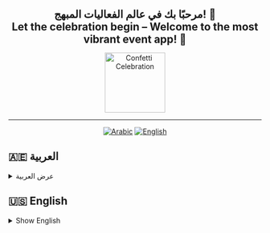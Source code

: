 <p align="center">
  <b><span style="font-size:1.5em;">مرحبًا بك في عالم الفعاليات المبهج! 🎉<br/>Let the celebration begin – Welcome to the most vibrant event app! 🎉</span></b>
</p>

<p align="center">
  <img src="https://media4.giphy.com/media/v1.Y2lkPTc5MGI3NjExYTczbWlpM2RhbGs4aDBzbWk4aWk5c3JtMHQ0N3JsZm12a3I0MjRvZiZlcD12MV9pbnRlcm5hbF9naWZfYnlfaWQmY3Q9Zw/5jT0jaNDsM6Ik7X9yq/giphy.gif" alt="Confetti Celebration" width="120"/>
</p>

---
<!-- Language Tabs -->
<p align="center">
  <a href="#arabic"><img src="https://img.shields.io/badge/العربية-🇦🇪-green?style=for-the-badge" alt="Arabic"></a>
  <a href="#english"><img src="https://img.shields.io/badge/English-🇺🇸-blue?style=for-the-badge" alt="English"></a>
</p>

<!-- Arabic Section -->
<h2 id="arabic">🇦🇪 العربية</h2>
<details>
<summary>عرض العربية</summary>

# 🎉 إيفينت كونكت

مرحبًا بك في **إيفينت كونكت** – رفيقك المثالي للفعاليات! سواء كنت من عشاق الفعاليات وتبحث عن أحدث الأحداث من حولك، أو منظمًا شغوفًا مستعدًا لجمع الناس، تم تصميم إيفينت كونكت ليجعل كل لحظة مميزة.

---

## ✨ ما هو إيفينت كونكت؟
إيفينت كونكت هو تطبيق حديث مبني بفلاتر يربط بين الباحثين عن الفعاليات ومنظميها. بواجهة عصرية وجذابة ولمسة من السحر (والكونفيتي!)، يغير طريقة اكتشافك، وانضمامك، وإدارتك للفعاليات في مدينتك.

---

## 🌟 الميزات الرئيسية

### للمشاركين (المستخدمين)
- **اكتشف الفعاليات المحلية:** تصفح قائمة منسقة للفعاليات القريبة منك، مصنفة حسب الفئات مثل الموسيقى، الفن، الرياضة، الطعام، الأعمال، التقنية، والتعليم.
- **فعاليات مخصصة:** شاهد فقط الفعاليات التي لم تنضم إليها بعد، حتى لا تفوت أي جديد.
- **انضمام فوري للفعاليات:** أضف الفعاليات إلى جدولك الشخصي بنقرة واحدة.
- **فعالياتي:** تابع جميع الفعاليات التي انضممت إليها في مكان واحد منظم وجميل.
- **توقعات الطقس:** شاهد توقعات الطقس لكل فعالية لتخطط ليومك وملابسك!
- **تذكيرات بالإشعارات:** احصل على إشعارات في الوقت المناسب حتى لا تفوت أي فعالية.
- **تخصيص الملف الشخصي:** حمّل صورتك الشخصية وحدد موقعك واجعل تجربتك فريدة.
- **تسجيل دخول سلس:** تسجيل آمن، تحقق من البريد الإلكتروني، واستعادة كلمة المرور بسهولة.

### للمنظمين
- **إنشاء وإدارة الفعاليات:** أضف فعاليات جديدة بسهولة مع تفاصيل مثل الاسم، الفئة، الموقع، التاريخ والوقت، الوصف، القيود، والمزيد.
- **تحديثات فورية:** راقب فعالياتك وقم بإدارتها مع تحديثات مباشرة.
- **تعديل وحذف الفعاليات:** حافظ على قائمة فعالياتك محدثة وذات صلة.
- **تتبع الحضور:** شاهد عدد الأشخاص المنضمين لكل فعالية بسهولة.
- **إدارة الملف الشخصي:** حدّث ملفك كمنظم، بما في ذلك الصورة والموقع، لبناء الثقة مع جمهورك.

---

## 🎨 التجربة
- **واجهة عصرية وجذابة:** استمتع بتصميم بصري رائع مع تدرجات وألوان زجاجية وتأثيرات متحركة.
- **كونفيتي واحتفالات:** عِش الفرح مع تأثيرات الكونفيتي عند الانضمام أو إنشاء فعالية.
- **سريع الاستجابة:** مبني بفلاتر ومدعوم بفايبز وسوبابيز لتجربة سلسة عبر المنصات.

---

## 🚀 البدء السريع

**الطريقة الأسهل:**
- توجه إلى [صفحة الإصدارات](https://github.com/MohamedAlkindi/EventConnect/releases) لتحميل أحدث نسخة بنقرة واحدة!

**أو شغّل من المصدر:**
1. **استنساخ المشروع:**
   ```bash
   git clone https://github.com/MohamedAlkindi/EventConnect.git
   ```
2. **تثبيت الاعتمادات:**
   ```bash
   flutter pub get
   ```
3. **تشغيل التطبيق:**
   ```bash
   flutter run
   ```

---

## 📸 لقطات الشاشة

<table align="center" width="100%">
  <tr>
    <td align="center" width="33%">
      <b>🔐 التوثيق<br/><span style="font-size:1.1em;">تسجيل حساب جديد</span></b><br/>
      <img src="https://github.com/user-attachments/assets/ff332c93-c8a6-474e-996b-bf4774771d64" alt="تسجيل حساب جديد" width="100%">
    </td>
    <td align="center" width="33%">
      <b>🔐 التوثيق<br/><span style="font-size:1.1em;">تسجيل الدخول</span></b><br/>
      <img src="https://github.com/user-attachments/assets/4726f8db-6f99-4fa9-a6e8-a421778cb96c" alt="تسجيل الدخول" width="100%">
    </td>
  </tr>
  <tr>
    <td align="center" width="33%">
      <b>🎟️ صالة المشاركين<br/><span style="font-size:1.1em;">كل الفعاليات (GIF!)</span></b><br/>
      <img src="https://github.com/user-attachments/assets/a4818d93-c89e-489a-977a-439f363a0cdb" alt="جميع الفعاليات" width="100%">
    </td>
    <td align="center" width="33%">
      <b>🎟️ صالة المشاركين<br/><span style="font-size:1.1em;">فعالياتي</span></b><br/>
      <img src="https://github.com/user-attachments/assets/bf9f1b7c-cc48-4a4f-b167-8d45f1c7216e" alt="فعالياتي" width="100%">
    </td>
  </tr>
  <tr>
    <td align="center" width="33%">
      <b>🛠️ غرفة المديرين العجيبة<br/><span style="font-size:1.1em;">ادارة الفعاليات</span></b><br/>
      <img src="https://github.com/user-attachments/assets/526b1e2e-914a-47bb-a578-85075b18fc54" alt="ادارة الفعاليات" width="100%">
    </td>
    <td align="center" width="33%">
      <b>🛠️ غرفة المديرين العجيبة<br/><span style="font-size:1.1em;">اضافة حدث</span></b><br/>
      <img src="https://github.com/user-attachments/assets/fd078c1c-6e4a-485b-a3e0-e6b4529a4bb2" alt="اضافة فعالية" width="100%">
    </td>
  </tr>
</table>

---

## 🛠️ التقنيات المستخدمة
- **فلاتر** – لواجهات مستخدم جميلة وعبر المنصات
- **فايربيز** – للمصادقة والخلفية
- **سوبابيز** – لتخزين الصور
- **فايرستور** – قاعدة بيانات لحظية
- **WeatherAPI** – طقس لحظي للفعاليات

---

## 💡 لماذا إيفينت كونكت؟
لأن الحياة لحظات، وإيفينت كونكت يضمن ألا تفوت أي منها. سواء كنت تريد الاكتشاف أو الانضمام أو الإنشاء، فهذا التطبيق هو تذكرتك لمجتمع أكثر ترابطًا وحيوية.

---

## 🙌 انضم للاحتفال!
جاهز لصنع الذكريات؟ حمّل التطبيق، سجّل، ودع إيفينت كونكت يضيف المزيد من البهجة لحياتك الاجتماعية.

> _"إيفينت كونكت – حيث كل فعالية هي احتفال!"_

---

## 🤝 المطورون مرحب بهم!
إيفينت كونكت مشروع مفتوح وتعاوني. إذا كانت لديك أفكار أو ترغب في تطوير التطبيق أو المساهمة، **أنت مرحب بك دائمًا!**

لا تتردد في عمل fork، أو فتح قضايا، أو إرسال pull requests. إذا رغبت في التعاون أو لديك أسئلة، راسلني على **bakirmohamedsami@gmail.com** – لنصنع شيئًا رائعًا معًا!

---
</details>

<!-- English Section -->
<h2 id="english">🇺🇸 English</h2>
<details>
<summary>Show English</summary>

# 🎉 EventConnect

Welcome to **EventConnect** – your ultimate event companion! Whether you're an event enthusiast looking to discover the next big thing around you, or a passionate organizer ready to bring people together, EventConnect is designed to make every moment count.

---

## ✨ What is EventConnect?
EventConnect is a modern Flutter application that bridges the gap between event seekers and event creators. With a vibrant, intuitive interface and a sprinkle of magic (and confetti!), it transforms the way you discover, join, and manage events in your city.

---

## 🌟 Features at a Glance

### For Attendees (Users)
- **Discover Local Events:** Browse a curated list of events happening near you, filtered by categories like Music, Art, Sports, Food, Business, Technology, and Education.
- **Personalized Event Feed:** See only the events you haven't joined yet, so you never miss out on something new.
- **Join Events Instantly:** Add events to your personal schedule with a single tap.
- **My Events:** Keep track of all the events you've joined in one beautiful, organized place.
- **Weather Integration:** See real-time weather forecasts for each event, so you can plan your outfit and your day!
- **Notification Reminders:** Get timely notifications so you never miss an event you've joined.
- **Profile Customization:** Upload your profile picture, set your location, and make your EventConnect experience truly yours.
- **Seamless Authentication:** Secure sign-up, email verification, and password reset flows.

### For Managers (Organizers)
- **Create & Manage Events:** Effortlessly add new events with details like name, category, location, date & time, description, gender restrictions, and more.
- **Real-Time Event Updates:** Instantly see your events and manage them with live updates.
- **Edit & Delete Events:** Keep your event list fresh and relevant.
- **Attendee Tracking:** See how many people have joined your events at a glance.
- **Profile Management:** Update your organizer profile, including your picture and location, to build trust with your audience.
- **Weather Insights:** Get weather forecasts for your event locations and dates, helping you plan better experiences.

---

## 🎨 The Experience
- **Modern, Glossy UI:** Enjoy a visually stunning interface with gradients, frosted glass, and playful animations.
- **Confetti & Celebration:** Feel the joy with confetti and celebratory effects when you join or create events.
- **Responsive & Fast:** Built with Flutter and powered by Firebase & Supabase for a snappy, cross-platform experience.

---

## 🚀 Getting Started

**The easiest way:**
- Head to the [Releases page](https://github.com/MohamedAlkindi/EventConnect/releases) to download the latest version with a single click!

**Or run from source:**
1. **Clone the repo:**
   ```bash
   git clone https://github.com/MohamedAlkindi/EventConnect.git
   ```
2. **Install dependencies:**
   ```bash
   flutter pub get
   ```
3. **Run the app:**
   ```bash
   flutter run
   ```

---

## 📸 Screenshots

<table align="center" width="100%">
  <tr>
    <td align="center" width="33%">
      <b>🔐 Authentication<br/><span style="font-size:1.1em;">Login</span></b><br/>
      <img src="https://github.com/user-attachments/assets/90c6fab1-1bac-4646-a7eb-9ed04945bda2" alt="Login" width="100%">
    </td>
    <td align="center" width="33%">
      <b>🔐 Authentication<br/><span style="font-size:1.1em;">Sign Up</span></b><br/>
      <img src="https://github.com/user-attachments/assets/f11235b9-b5f0-4201-a4e9-ea86c1056a4f" alt="Sign Up" width="100%">
    </td>
  </tr>
  <tr>
    <td align="center" width="33%">
      <b>🎬 Attendee Showroom<br/><span style="font-size:1.1em;">All Events (GIF!)</span></b><br/>
      <img src="https://github.com/user-attachments/assets/482f4274-141f-485a-992f-2dc303580d42" alt="All Events" width="100%">
    </td>
    <td align="center" width="33%">
      <b>🎬 Attendee Showroom<br/><span style="font-size:1.1em;">My Events</span></b><br/>
      <img src="https://github.com/user-attachments/assets/bfe4ef95-035a-4e60-9767-227dff0fd973" alt="My Events" width="100%">
    </td>
  </tr>
  <tr>
    <td align="center" width="33%">
      <b>🛠️ Manager's Wonderoom<br/><span style="font-size:1.1em;">Manager's Events</span></b><br/>
      <img src="https://github.com/user-attachments/assets/e1e73860-4800-49d3-93cb-bc4f16de2870" alt="Manager's Events" width="100%">
    </td>
    <td align="center" width="33%">
      <b>🛠️ Manager's Wonderoom<br/><span style="font-size:1.1em;">Manager's Add Events</span></b><br/>
      <img src="https://github.com/user-attachments/assets/b0a71b6a-2372-44ea-a650-7b6ddb4fe7df" alt="Manager's Add Events" width="100%">
    </td>
  </tr>
</table>

---

## 🛠️ Tech Stack
- **Flutter** – for beautiful, cross-platform UIs
- **Firebase** – authentication & backend
- **Supabase** – image storage
- **Cloud Firestore** – real-time database
- **WeatherAPI** – real-time weather for events

---

## 💡 Why EventConnect?
Because life is about moments, and EventConnect makes sure you never miss one. Whether you want to discover, join, or create, this app is your ticket to a more connected, vibrant community.

---

## 🙌 Join the Celebration!
Ready to make memories? Download, sign up, and let EventConnect sprinkle a little more joy into your social life.

> _"EventConnect – Where every event is a celebration!"_

---

## 🤝 Developers Welcome!
EventConnect is an open, collaborative project. If you have ideas, want to enhance the app, or just want to contribute, **you're more than welcome!**

Feel free to fork, open issues, or submit pull requests. If you'd like to work together or have questions, just email me at **bakirmohamedsami@gmail.com** – let's build something amazing together!

---
</details>
